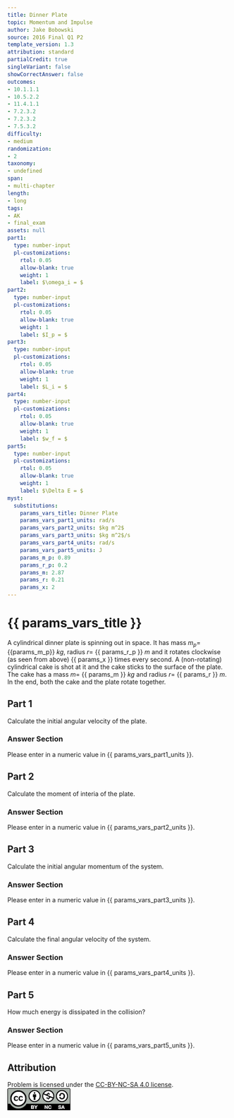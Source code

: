 ```yaml
---
title: Dinner Plate
topic: Momentum and Impulse
author: Jake Bobowski
source: 2016 Final Q1 P2
template_version: 1.3
attribution: standard
partialCredit: true
singleVariant: false
showCorrectAnswer: false
outcomes:
- 10.1.1.1
- 10.5.2.2
- 11.4.1.1
- 7.2.3.2
- 7.2.3.2
- 7.5.3.2
difficulty:
- medium
randomization:
- 2
taxonomy:
- undefined
span:
- multi-chapter
length:
- long
tags:
- AK
- final_exam
assets: null
part1:
  type: number-input
  pl-customizations:
    rtol: 0.05
    allow-blank: true
    weight: 1
    label: $\omega_i = $
part2:
  type: number-input
  pl-customizations:
    rtol: 0.05
    allow-blank: true
    weight: 1
    label: $I_p = $
part3:
  type: number-input
  pl-customizations:
    rtol: 0.05
    allow-blank: true
    weight: 1
    label: $L_i = $
part4:
  type: number-input
  pl-customizations:
    rtol: 0.05
    allow-blank: true
    weight: 1
    label: $w_f = $
part5:
  type: number-input
  pl-customizations:
    rtol: 0.05
    allow-blank: true
    weight: 1
    label: $\Delta E = $
myst:
  substitutions:
    params_vars_title: Dinner Plate
    params_vars_part1_units: rad/s
    params_vars_part2_units: $kg m^2$
    params_vars_part3_units: $kg m^2$/s
    params_vars_part4_units: rad/s
    params_vars_part5_units: J
    params_m_p: 0.89
    params_r_p: 0.2
    params_m: 2.87
    params_r: 0.21
    params_x: 2
---
```

# {{ params_vars_title }}
A cylindrical dinner plate is spinning out in space. It has mass $m_p =$ {{params_m_p}} $kg$, radius $r =$ {{ params_r_p }} $m$ and it rotates clockwise (as seen from above) {{ params_x }} times every second.
A (non-rotating) cylindrical cake is shot at it and the cake sticks to the surface of the plate.
The cake has a mass $m =$ {{ params_m }} $kg$ and radius $r =$ {{ params_r }} $m$.
In the end, both the cake and the plate rotate together.

## Part 1

Calculate the initial angular velocity of the plate.

### Answer Section

Please enter in a numeric value in {{ params_vars_part1_units }}.

## Part 2

Calculate the moment of interia of the plate.

### Answer Section

Please enter in a numeric value in {{ params_vars_part2_units }}.

## Part 3

Calculate the initial angular momentum of the system.

### Answer Section

Please enter in a numeric value in {{ params_vars_part3_units }}.

## Part 4

Calculate the final angular velocity of the system.

### Answer Section

Please enter in a numeric value in {{ params_vars_part4_units }}.

## Part 5

How much energy is dissipated in the collision?

### Answer Section

Please enter in a numeric value in {{ params_vars_part5_units }}.

## Attribution

Problem is licensed under the [CC-BY-NC-SA 4.0 license](https://creativecommons.org/licenses/by-nc-sa/4.0/).<br> ![The Creative Commons 4.0 license requiring attribution-BY, non-commercial-NC, and share-alike-SA license.](https://raw.githubusercontent.com/firasm/bits/master/by-nc-sa.png)